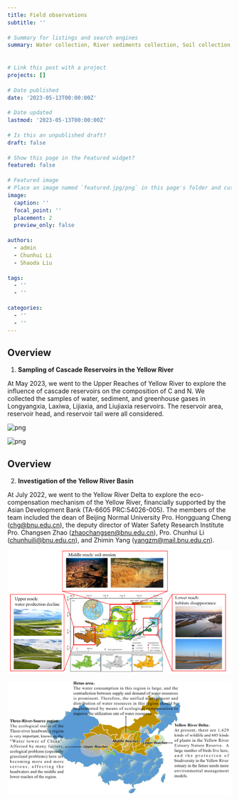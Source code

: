 ```yaml
---
title: Field observations
subtitle: ''

# Summary for listings and search engines
summary: Water collection, River sediments collection, Soil collection, Greenhouse gases collection, Sample pretreatment and storageSamples collection in the upper reaches of the Yangtze River Basin, in the Yellow River Basin, at the Yellow River Delta, at the Dongting Lake basin, et. al.


# Link this post with a project
projects: []

# Date published
date: '2023-05-13T00:00:00Z'

# Date updated
lastmod: '2023-05-13T00:00:00Z'

# Is this an unpublished draft?
draft: false

# Show this page in the Featured widget?
featured: false

# Featured image
# Place an image named `featured.jpg/png` in this page's folder and customize its options here.
image:
  caption: ''
  focal_point: ''
  placement: 2
  preview_only: false

authors:
  - admin
  - Chunhui Li
  - Shaoda Liu

tags:
  - ''
  - ''

categories:
  - ''
  - ''
---
```



## Overview

1. **Sampling of Cascade Reservoirs in the Yellow River**

At May 2023, we went to the Upper Reaches of Yellow River to explore the influence of cascade reservoirs on the composition of C and N. We collected the samples of water, sediment, and greenhouse gases in Longyangxia, Laxiwa, Lijiaxia, and Liujiaxia reservoirs. The reservoir area, reservoir head, and reservoir tail were all considered.

![png](./index_1_0.png)


![png](./index_2_0.png)


## Overview

2. **Investigation of the Yellow River Basin**

At July 2022, we went to the Yellow River Delta to explore the eco-compensation mechanism of the Yellow River, financially supported by the Asian Development Bank (TA-6605 PRC:54026-005). The members of the team included the dean of Beijing Normal University Pro. Hongguang Cheng (chg@bnu.edu.cn), the deputy director of Water Safety Research Institute Pro. Changsen Zhao (zhaochangsen@bnu.edu.cn), Pro. Chunhui Li (chunhuili@bnu.edu.cn), and Zhimin Yang (yangzm@mail.bnu.edu.cn).

![png](./index_3_0.png)


![png](./index_4_0.png)

